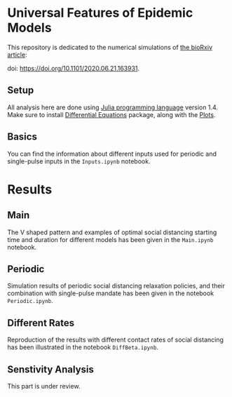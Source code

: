 # Universal Features of Epidemic Models

This repository is dedicated to the numerical simulations of [the bioRxiv article](https://www.biorxiv.org/content/10.1101/2020.06.21.163931v1.full.pdf+html): 

doi: https://doi.org/10.1101/2020.06.21.163931.

## Setup

All analysis here are done using [Julia programming language](https://julialang.org) version 1.4. Make sure to install [Differential Equations](https://docs.sciml.ai/stable/) package, along with the [Plots](http://docs.juliaplots.org/latest/).

## Basics

You can find the information about different inputs used for periodic and single-pulse inputs in the `Inputs.ipynb` notebook.

# Results

## Main

The V shaped pattern and examples of optimal social distancing starting time and duration for different models has been given in the `Main.ipynb` notebook.

## Periodic

Simulation results of periodic social distancing relaxation policies, and their combination with single-pulse mandate has been given in the notebook `Periodic.ipynb`.

## Different Rates

Reproduction of the results with different contact rates of social distancing has been illustrated in the notebook `DiffBeta.ipynb`.

## Senstivity Analysis

This part is under review.
